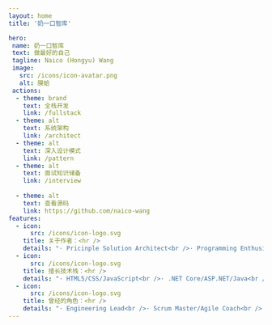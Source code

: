 ```yaml
---
layout: home
title: '奶一口智库'

hero:
 name: 奶一口智库
 text: 做最好的自己
 tagline: Naico (Hongyu) Wang
 image:
   src: /icons/icon-avatar.png
   alt: 膜蛤
 actions:
  - theme: brand
    text: 全栈开发
    link: /fullstack
  - theme: alt
    text: 系统架构
    link: /architect
  - theme: alt
    text: 深入设计模式
    link: /pattern
  - theme: alt
    text: 面试知识储备
    link: /interview
    
  - theme: alt
    text: 查看源码
    link: https://github.com/naico-wang
features:
  - icon:
      src: /icons/icon-logo.svg
    title: 关于作者：<hr />
    details: "· Pricinple Solution Architect<br />· Programming Enthusiast<br />· Bon Vivant<br />· Residing in Shanghai, China<br />"
  - icon:
      src: /icons/icon-logo.svg
    title: 擅长技术栈：<hr />
    details: "· HTML5/CSS/JavaScript<br />· .NET Core/ASP.NET/Java<br />· React/Vue/Nodejs<br />· All MiniPrograms<br />"
  - icon:
      src: /icons/icon-logo.svg
    title: 曾经的角色：<hr />
    details: "· Engineering Lead<br />· Scrum Master/Agile Coach<br />· Project Management<br />· System Design and Architect<br />"
---
```


